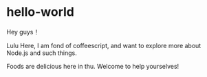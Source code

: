 # hello-world


Hey guys！

Lulu Here, I am fond of coffeescript, and want to explore more about Node.js and such things.

Foods are delicious here in thu. Welcome to help yourselves!
